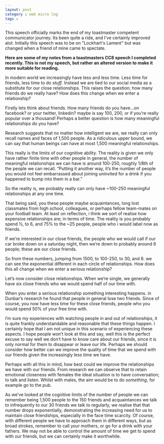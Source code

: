 ```yaml
---
layout: post
category : web micro log
tags : 
---
```


This speech officially marks the end of my toastmaster competent communicator journey. Its been quite a ride, and I've certainly improved alot. Initially this speech was 
to be on "Lockhart's Lament" but was changed when a friend of mine came to spectate.

**Here are some of my notes from a toastmasters CC8 speech  I completed recently. This is not my speech, 
but rather an altered version to make it more suitable for reading.**

In modern world we increasingly have less and less time. Less time for friends, less time to do _stuff_. Instead we are tied to our social media as a substitute for our close relationships.
This raises the question; how many friends do we really have? How does this change when we enter a relationship? 

Firstly lets think about friends. How many friends do you have...on facebook? or your twitter, linkedin? maybe is say 100, 200, or if you’re really popular over a thousand! Perhaps a better question is how many meaningful relationships do you have?

Research suggests that no matter how intelligent we are, we really can only recall names and faces of 1,500 people. As a ridiculous upper bound, we can say that human beings can have at most 1,500 meaningful relationships. 

This really is the limits of our cognitive ability. The reality is given we only have rather finite time with other people in general, the number of meaningful relationships we can have is around 100-250, roughly 1/8th of the people we can recall. “Putting it another way, it’s the number of people you would not feel embarrassed about joining uninvited for a drink if you happened to bump into them in a bar.”

So the reality is, we probably really can only have ~100-250 meaningful relationships at any one time.

That being said, you these people maybe acquaintances, long lost classmates from high school, colleagues, or perhaps fellow team-mates on your football team. At least on reflection, i think we sort of realise how expensive relationships are; in terms of time. The reality is you probably spend ½, to 6, and 75% to the ~25 people, people who i would label now as friends. 

If we’re interested in our close friends, the people who we would call if our car broke down on a saturday night, then we’re down to probably around 6 people; these are our close friends.

So from these numbers, jumping from 1500, to 100-250, to 30, and 6. we can see the exponential different in each circle of relationships. How does this all change when we enter a serious relationship?

Let’s now consider close relationships. When we’re single, we generally have six close friends who we would spend half of our time with.

When you enter a serious relationship something interesting happens. in Dunbar’s research he found that people in general lose two friends. Since of course, you now have less time for these close friends, people who you would spend 50% of your free time with. 

I’m sure my experiences with watching people in and out of relationships, it is quite frankly understandable and reasonable that these things happen. I certainly hope that I am not unique in this scenario of experiencing these aspects. I hope people won’t look at this and say, well this is the perfect excuse to say well we don’t have to know care about our friends, since it is only normal for them to disappear or leave our life. Perhaps we should consider how better can we improve the quality of time that we spend with our friends given the increasingly less time we have. 

Perhaps with all this in mind, how best could we improve the relationships we have with our friends. From research we can observe that to retain emotional closeness with females the ideal situation is to have conversation; to talk and listen. Whilst with males, the aim would be to do _something_, for example go to the pub.

As we’ve looked at the cognitive limits of the number of people we can remember being 1,500 people to the 150 friends and acquaintances we talk to infrequently to our 30 friends we talk to regularly, we realise that that number drops exponentially, demonstrating the increasing need for us to maintain close friendships, especially in the face time scarcity. Of course, with different people we have to approach them in different ways, but as broad strokes, remember to call your mothers, or go for a drink with your fathers. We may not be able to control the amount of time we get to spend with our friends, but we can certainly make it worthwhile.
